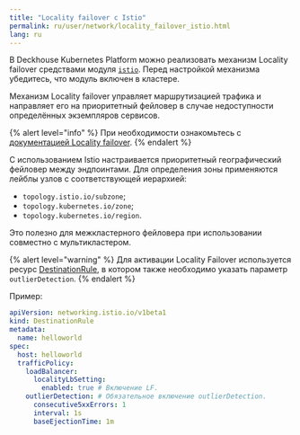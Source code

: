 ```yaml
---
title: "Locality failover с Istio"
permalink: ru/user/network/locality_failover_istio.html
lang: ru
---
```


В Deckhouse Kubernetes Platform можно реализовать механизм Locality failover средствами модуля [`istio`](../../modules/istio/).
Перед настройкой механизма убедитесь, что модуль включен в кластере.

Механизм Locality failover управляет маршрутизацией трафика и направляет его на приоритетный фейловер в случае недоступности определённых экземпляров сервисов.

<!-- перенесено из https://deckhouse.ru/products/kubernetes-platform/documentation/latest/modules/istio/examples.html#locality-failover -->

{% alert level="info" %}
При необходимости ознакомьтесь с [документацией Locality failover](https://istio.io/latest/docs/tasks/traffic-management/locality-load-balancing/failover/).
{% endalert %}

С использованием Istio настраивается приоритетный географический фейловер между эндпоинтами. Для определения зоны применяются лейблы узлов с соответствующей иерархией:

* `topology.istio.io/subzone`;
* `topology.kubernetes.io/zone`;
* `topology.kubernetes.io/region`.

Это полезно для межкластерного фейловера при использовании совместно с мультикластером.

{% alert level="warning" %}
Для активации Locality Failover используется ресурс [DestinationRule](../network/managing_request_between_service_istio.html#ресурс-destinationrule), в котором также необходимо указать параметр `outlierDetection`.
{% endalert %}

Пример:

```yaml
apiVersion: networking.istio.io/v1beta1
kind: DestinationRule
metadata:
  name: helloworld
spec:
  host: helloworld
  trafficPolicy:
    loadBalancer:
      localityLbSetting:
        enabled: true # Включение LF.
    outlierDetection: # Обязательное включение outlierDetection.
      consecutive5xxErrors: 1
      interval: 1s
      baseEjectionTime: 1m
```
